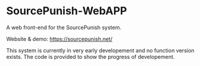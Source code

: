 SourcePunish-WebAPP
===================

A web front-end for the SourcePunish system.

Website & demo: https://sourcepunish.net/

This system is currently in very early developement and no function version exists.
The code is provided to show the progress of developement.
